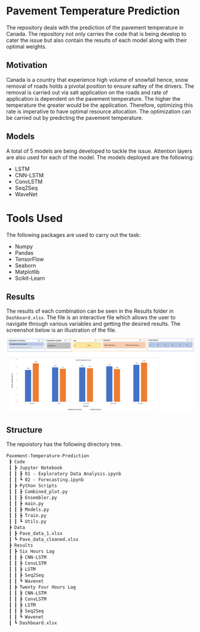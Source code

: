 # Pavement Temperature Prediction

The repository deals with the prediction of the pavement temperature in Canada. The repository not only carries the code that is being develop to cater the issue but also contain the results of each model along with their optimal weights. 

## Motivation
Canada is a country that experience high volume of snowfall hence, snow removal of roads holds a pivotal position to ensure saftey of the drivers. The removal is carried out via salt application on the roads and rate of application is dependent on the pavement temperature. The higher the temperature the greater would be the application. Therefore, optimizing this rate is imperative to have optimal resource allocation. The optimization can be carried out by predicting the pavement temperature. 

## Models
A total of 5 models are being developed to tackle the issue. Attention layers are also used for each of the model. The models deployed are the following:

* LSTM
* CNN-LSTM
* ConvLSTM 
* Seq2Seq
* WaveNet

# Tools Used
The following packages are used to carry out the task:

* Numpy
* Pandas
* TensorFlow
* Seaborn
* Matplotlib
* Scikit-Learn

## Results
The results of each combination can be seen in the Results folder in `Dashboard.xlsx`. The file is an interactive file which allows the user to navigate through various variables and getting the desired results. The screenshot below is an illustration of the file. 

![Dashboard](Images/Dashboard.PNG)

## Structure
The repoistory has the following directory tree.

```
Pavement-Temperature-Prediction
 ┣ Code
 ┃ ┣ Jupyter Notebook
 ┃ ┃ ┣ 01 - Exploratory Data Analysis.ipynb
 ┃ ┃ ┗ 02 - Forecasting.ipynb
 ┃ ┣ Python Scripts
 ┃ ┃ ┣ Combined_plot.py
 ┃ ┃ ┣ Ensembler.py
 ┃ ┃ ┣ main.py
 ┃ ┃ ┣ Models.py
 ┃ ┃ ┣ Train.py
 ┃ ┃ ┗ Utils.py
 ┣ Data
 ┃ ┣ Pave_data_1.xlsx
 ┃ ┗ Pave_data_cleaned.xlsx
 ┣ Results
 ┃ ┣ Six Hours Lag
 ┃ ┃ ┣ CNN-LSTM
 ┃ ┃ ┣ ConvLSTM
 ┃ ┃ ┣ LSTM
 ┃ ┃ ┣ Seq2Seq
 ┃ ┃ ┗ Wavenet
 ┃ ┣ Twenty Four Hours Lag
 ┃ ┃ ┣ CNN-LSTM
 ┃ ┃ ┣ ConvLSTM
 ┃ ┃ ┣ LSTM
 ┃ ┃ ┣ Seq2Seq
 ┃ ┃ ┗ Wavenet
 ┃ ┗ Dashboard.xlsx
```

